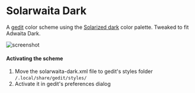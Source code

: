 # Solarwaita Dark

A [gedit](https://wiki.gnome.org/Apps/Gedit) color scheme using the [Solarized dark](https://ethanschoonover.com/solarized/) color palette. Tweaked to fit Adwaita Dark.

![screenshot](https://user-images.githubusercontent.com/15643750/147054081-ae8fbb1c-a9c9-4c77-b4e0-6e1639f708cd.png)

#### Activating the scheme

1. Move the solarwaita-dark.xml file to gedit's styles folder `/.local/share/gedit/styles/`
2. Activate it in gedit's preferences dialog
